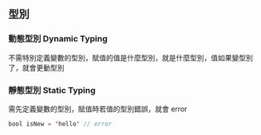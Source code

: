 ## 型別
### 動態型別 Dynamic Typing
不需特別定義變數的型別，賦值的值是什麼型別，就是什麼型別，值如果變型別了，就會更動型別

### 靜態型別 Static Typing
需先定義變數的型別，賦值時若值的型別錯誤，就會 error
```java
bool isNew = 'hello' // error
```